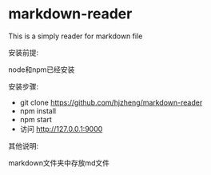 markdown-reader
===============

This is a simply reader for markdown file

安装前提:

node和npm已经安装

安装步骤:

- git clone https://github.com/hjzheng/markdown-reader
- npm install
- npm start
- 访问 http://127.0.0.1:9000

其他说明:

markdown文件夹中存放md文件
